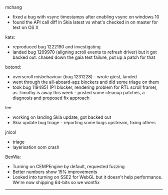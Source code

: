 mchang
* fixed a bug with vsync timestamps after enabling vsync on windows 10
* found the API call diff in Skia latest vs what's checked in on master for text on OS X



kats:
* reproduced bug 1222190 and investigating
* landed bug 1209970 (aligning scroll events to refresh driver) but it got backed out. chased down the gaia test failure, put up a patch for that



botond:
  - overscroll misbehaviour (bug 1231228) - wrote gtest, landed
  - went through the all-aboard-apz blockers and did some triage on them
  - took bug 1194851 (P1 blocker, rendering problem for RTL scroll frame), as Timothy is away this week
          - posted some cleanup patches, a diagnosis and proposed fix approach



lee
* working on landing Skia update, got backed out
* Skia update bug triage - reporting some bugs upstream, fixing others



jnicol
* triage
* layerisation oom crash



BenWa:
* Turning on CEMPEngine by default, requested fuzzing
* Better numbers show 15% improvements
* Looked into turning on SSE2 for WebGL but it doesn't help performance. We're now shipping 64-bits so we wontfix

________________


